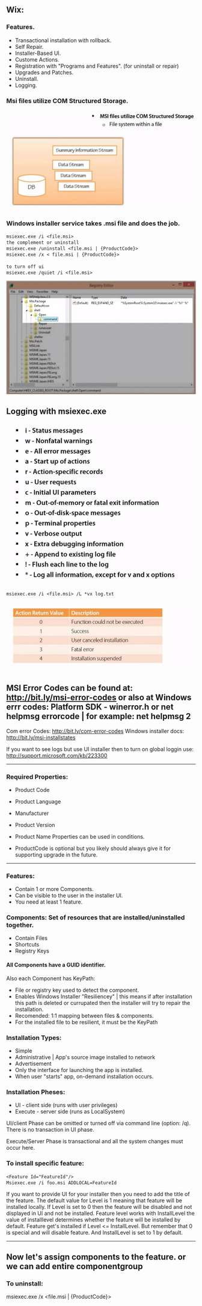 ## Wix:

### Features.
- Transactional installation with rollback.
- Self Repair.
- Installer-Based UI.
- Custome Actions.
- Registration with "Programs and Features". (for uninstall or repair)
- Upgrades and Patches.
- Uninstall.
- Logging.

### Msi files utilize COM Structured Storage.
![MSI structure](Assets/Msi_structure.png)

### Windows installer service takes .msi file and does the job.
```
msiexec.exe /i <file.msi>
the complement or uninstall
msiexec.exe /uninstall <file.msi | {ProductCode}>
msiexec.exe /x < file.msi | {ProductCode}>

to turn off ui
msiexec.exe /quiet /i <file.msi>

```
![](Assets/MsiExec_Registers.png)

## Logging with msiexec.exe
![](MsiLoggingOptions.PNG)
```
msiexec.exe /i <file.msi> /L *vx log.txt
```

![](MsiexecLogReturnValues.PNG)

MSI Error Codes can be found at: http://bit.ly/msi-error-codes
or also at
Windows errr codes: Platform SDK - winerror.h
or
net helpmsg errorcode | for example: net helpmsg 2
--
Com error Codes:  http://bit.ly/com-error-codes
Windows installer docs: http://bit.ly/msi-installstates

If you want to see logs but use UI installer then to turn on global loggin
use: http://support.microsoft.com/kb/223300

---
### Required Properties:
- Product Code
- Product Language
- Manufacturer
- Product Version
- Product Name
Properties can be used in conditions.

- ProductCode is optional but you likely should always give it for supporting
upgrade in the future.
---
### Features:
- Contain 1 or more Components.
- Can be visible to the user in the installer UI.
- You need at least 1 feature.

### Components: Set of resources that are installed/uninstalled together.

- Contain Files
- Shortcuts
- Registry Keys
#### All Components have a GUID identifier.

Also each Component has KeyPath:
- File or registry key used to detect the component.
- Enables Windows Installer "Resiliencey" | this means if after installation this
path is deleted or currupated then the installer will try to repair the installation.
- Recomended: 1:1 mapping between files & components.
- For the installed file to be resilient, it must be the KeyPath

### Installation Types:
- Simple 
- Administrative | App's source image installed to network
- Advertisement
 - Only the interface for launching the app is installed.
 - When user "starts" app, on-demand installation occurs.
### Installation Pheses:
- UI - client side (runs with user privileges)
- Execute - server side (runs as LocalSystem)

UI/client Phase can be omitted or turned off via command line (option: /q).
There is no transaction in UI phase.

Execute/Server Phase is transactional and all the system changes must occur here.




 ### To install specific feature:
 ```
 <Feature Id="FeatureId"/>
 Msiexec.exe /i foo.msi ADDLOCAL=FeatureId
 ```
 If you want to provide UI for your installer then you need to add the title of the feature.
 <Feature Id="SpellChecker"
          Title="Spell Checking Module"
          Description="desciption text"
          Level="1" />
The default value for Level is 1 meaning that feature will be installed locally.
If Level is set to 0 then the feature will be disabled and not displayed in UI and not be installed.
Feature level works with InstallLevel the value of installlevel determines whether the 
feature will be installed by default.
Feature get's installed if Level <=  InstallLevel. But remember that 0 is special and will disable feature.
And InstallLevel is set to 1 by default.

---
Now let's assign components to the feature.
<Feture Id="ProductFeature"
    Title = "Main Feature"
    Level="1" >
    <ComponentRef Id="Component1"/>
    or we can add entire componentgroup
    <ComponentGroupRef Id="MyComponentGroup"/>
</Feature>
---
### To uninstall:
msiexec.exe /x <file.msi | {ProductCode}>

















